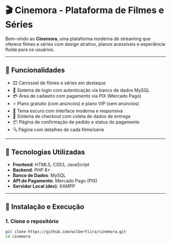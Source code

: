 # 🎬 Cinemora - Plataforma de Filmes e Séries

Bem-vindo ao **Cinemora**, uma plataforma moderna de streaming que oferece filmes e séries com design atrativo, planos acessíveis e experiência fluida para os usuários.

---

## 🌟 Funcionalidades

- 🎞️ Carrossel de filmes e séries em destaque
- 🔐 Sistema de login com autenticação via banco de dados MySQL
- 💳 Área de cadastro com pagamento via PIX (Mercado Pago)
- ⭐ Plano gratuito (com anúncios) e plano VIP (sem anúncios)
- 🎨 Tema escuro com interface moderna e responsiva
- 🛒 Sistema de checkout com coleta de dados de entrega
- 📦 Página de confirmação de pedido e status do pagamento
- 🔍 Página com detalhes de cada filme/série

---

## 🧱 Tecnologias Utilizadas

- **Frontend**: HTML5, CSS3, JavaScript
- **Backend**: PHP 8+
- **Banco de Dados**: MySQL
- **API de Pagamento**: Mercado Pago (PIX)
- **Servidor Local (dev)**: XAMPP

---

## 🚀 Instalação e Execução

### 1. Clone o repositório

```bash
git clone https://github.com/wilbertlira/cinemora.git
cd cinemora

